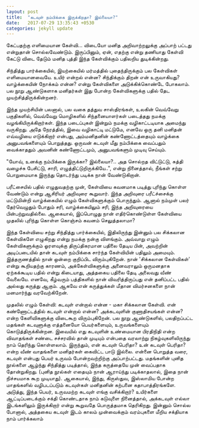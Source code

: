 ```yaml
---
layout: post
title:  "கடவுள் நம்பிக்கை இருக்கிறதா? இல்லையா?"
date:   2017-07-29 13:35:43 +0530
categories: jekyll update
---
```


கேட்பதற்கு எளிமையான கேள்வி... விடையோ மனித அறிவாற்றலுக்கு அப்பாற் பட்டது என்றுதான் சொல்லவேண்டும். இருப்பினும், ஏன், எதற்கு என்று தணியாது கேள்வி கேட்டு விடை தேடும் மனித புத்தி இந்த கேள்விக்கும் பதிலறிய துடிக்கின்றது.

சிந்தித்து பார்க்கையில், இயற்கையில் மர்மத்தில் புதைந்திருக்கும் பல கேள்விகள் எளிமையானவையே. உயிர் என்றல் என்ன? சிந்திக்கும் திறன் என் உருவாகியது? வாழ்க்கையின் நோக்கம் என்ன? என்று கேள்விகளை அடுக்கிக்கொண்டே போகலாம். பல நூறு ஆண்டுகளாக மனிதர்கள் இது போன்ற கேள்விகளுக்கு பதில் தேட முயற்சித்திருக்கின்றனர். 

இந்த முயற்சியின் பலனால், பல வகை தத்துவ சாஸ்திரங்கள், உலகின் வெவ்வேறு  பகுதிகளில், வெவ்வேறு மொழிகளில் சிந்தனையாளர்கள் படைத்தது நமக்கு வழங்கியிருக்கிறார்கள். இந்த படைப்புகள் இன்றும் நமக்கு வழிகாட்டடியாக அமைந்து வருகிறது. அதே நேரத்தில், இவை வழிகாட்டி மட்டுமே, எனவே ஒரு தனி மனிதன் எவ்வழியை எடுக்கிறார் என்பது, அம்மனிதனின் கண்ணோட்டத்தையும் வாழ்க்கை அனுபவங்களையும் பொறுத்தது. ஒருவன்  கடவுள் மீது நம்பிக்கை வைப்பதும் வைக்காததும் அவனின் கண்ணோட்டமும், அனுபவங்களும் முடிவு செய்யும்.

"யோவ், உனக்கு நம்பிக்கை இருக்கா? இல்லையா?.. அத சொல்றத விட்டுட்டு, சுத்தி வழைச்சு பேசிட்டு, சாரி, எழுத்திட்டுறிருக்கியே..", என்று நினைத்தால், நீங்கள் சற்று பொறுமையாக இருந்து தொடர்ந்து படிக்க நான் வேண்டுகிறான்.

பரீட்சையில் பதில் எழுதுவதற்கு முன், கேள்வியை கவனமாக படித்து புரிந்து கொள்ள வேண்டும் என்று ஆசிரியர் அறிவுரை கூறுவார். இந்த அறிவுரை பரீட்ச்சைக்கு மட்டுமின்றி வாழ்க்கையில் எழும் கேள்விகளுக்கும் பொருந்தும். ஆனால் நம்முள் பலர் தேர்வெழுதும் போதும் சரி, வாழ்க்கையிலும் சரி, இந்த அறிவுரையை பின்பற்றுவதில்லை. ஆகையால், இப்பொழுது நான் எதிர்கொண்டுள்ள கேள்வியை முதலில் புரிந்து கொள்ள கொஞ்சம் கவனம் செலுத்தலாமா?  

இந்த கேள்வியை சற்று சிந்தித்து பார்க்கையில், இதிலிருந்து இன்னும் பல சிக்கலான கேள்விகளே எழுகிறது என்று நமக்கு நன்கு விளங்கும். அவ்வாறு எழும் கேள்விகளுக்கும் ஓரளவுக்கு திருப்திகரமான பதிலை தேடிய பின், அவற்றின் அடிப்படையில் தான் கடவுள் நம்பிக்கை சார்ந்த கேள்வியின் பதிலும் அமையும். இத்தருணத்தில் நான் ஒன்றை குறிப்பிட விரும்புகிறேன். நான் 'சிக்கலான கேள்விகள்' என்று கூறியதற்கு காரணம், அக்கேள்விகளுக்கு அனைவராலும் ஒருமனதாக ஏற்கக்கூடிய பதில் என்று கிடையாது, அத்தகைய பதிலை தேடி அலைவது வீண் வேலையே. எனவே, கீழ்வரும் பத்திகளில் நான் விவரித்திருப்பது என் தனிப்பட்ட பதில் அல்லது கருத்து ஆகும். ஆகவே என் கருத்துக்கள் மீதான விமர்சனகளை நான்  மனமார்ந்து வரவேற்கிறேன்.

முதலில் எழும் கேள்வி: கடவுள் என்றால் என்ன  - மகா சிக்கலான கேள்வி. என் கண்ணோட்டத்தில் கடவுள் என்றால் என்ன? அக்கடவுளின் குணாதிசயங்கள் என்ன? என்ற கேளிவிகளுக்கு விடைகூற விரும்புகிறேன்.  பல நூறு ஆண்டுகளில், பலதிறப்பட்ட மதங்கள் கடவுளுக்கு எத்தனையோ பெயர்களையும், உருவங்களையும் கொடுத்திருக்கின்றன.  இவையில் எது கடவுளின் உண்மையான பிரதிநிதி என்ற விவாதங்கள் சண்டை சச்சரவில் தான் முடியும் என்பதை வரலாற்று நிகழ்வுகளிலிருந்து நாம் தெரிந்து கொள்ளலாம். இருந்தும், என் கடவுள் பெரிதா? உன் கடவுள் பெரிதா? என்ற வீண் வாதங்களை மனிதர்கள் கைவிட்ட பாடு இல்லை. என்னை பொறுத்த வரை, கடவுள் என்பது பெயர் உருவம் போன்றவற்றிற்கு அப்பாற்பட்டது.  மதங்களின் புனித நூல்களை ஆழ்ந்து சிந்தித்து படித்தால், இந்த கருத்தையே முன் வைப்பதாக தோன்றுகிறது. (புனித நூல்கள் எதையும்  நான் ஆராய்ந்து படிக்காதலால், இதை நான் நிச்சயமாக கூற முடியாது). ஆகையால், இந்து, கிருஸ்துவ, இஸ்லாமிய போன்ற மாதங்களில் வழிபடப்படும் கடவுள்கள் மனிதனின் கற்பனை கதாபாத்திரங்களே. அடுத்து, இந்த பெயர், உருவமற்ற கடவுள் எங்கு வசிக்கிறார்? உயிர்களை ஆட்டிப்படைக்கும் சக்தி கொண்டதாக நாம் கடுவுளை நினைத்தால், அக்கடவுள் எல்லா இடங்களிலும் இருக்கிறார் என்று கூறுவதே பொருத்தமாக தெரிகிறது. இன்னும் சொல்ல போனால், அத்தகைய கடவுள் இடம் காலம் முன்வைக்கும் வரம்புகளை மீறிய சக்தியாக நாம் பார்க்கலாம்


